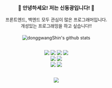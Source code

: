 <div align=center>
 
 <h3>🏃 안녕하세요! 저는 신동광입니다! 🏃</h3>
 프론트엔드, 백엔드 모두 관심이 많은 프로그래머입니다.<br>
 개성있는 프로그래밍을 하고 싶습니다!!<br><h4></h4>

 ![donggwangShin's github stats](https://github-readme-stats.vercel.app/api?username=donggwangShin&show_icons=true&theme=radical)
 <br><br>
 
   <img src="https://img.shields.io/badge/Java-brown?style=flat&logo=Java&logoColor=black"/>
   <img src="https://img.shields.io/badge/HTML-grey?style=flat&logo=HTML5&logoColor=black"/>
   <img src="https://img.shields.io/badge/CSS-1572B6?style=flat&logo=CSS3&logoColor=red"/>
   <img src="https://img.shields.io/badge/Javascript-F7DF1E?style=flat&logo=Javascript&logoColor=black"/><br>
   
   <img src="https://img.shields.io/badge/React.js-61DAFB?style=flat&logo=React&logoColor=black"/>
   <img src="https://img.shields.io/badge/Spring-6DB33F?style=flat&logo=Spring&logoColor=black"/><br>
   
   <img src="https://img.shields.io/badge/Git-purple?style=flat&logo=Git&logoColor=white"/>
   <img src="https://img.shields.io/badge/Notion-black?style=flat&logo=CSS3&logoColor=green"/><br><br>
 
 
 <a href="https://hits.seeyoufarm.com"><img src="https://hits.seeyoufarm.com/api/count/incr/badge.svg?url=https%3A%2F%2Fgithub.com%2FdonggwangShin&count_bg=%2379C83D&title_bg=%23555555&icon=&icon_color=%23E7E7E7&title=hits&edge_flat=false"/></a>
 
</div> <br>
